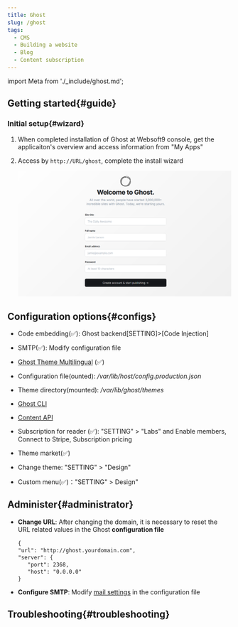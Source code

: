 ```yaml
---
title: Ghost
slug: /ghost
tags:
  - CMS
  - Building a website
  - Blog
  - Content subscription
---
```


import Meta from './_include/ghost.md';

<Meta name="meta" />

## Getting started{#guide}

### Initial setup{#wizard}

1. When completed installation of Ghost at Websoft9 console, get the applicaiton's overview and access information from "My Apps"  

2. Access by `http://URL/ghost`, complete the install wizard  

   ![](./assets/ghost-register001-websoft9.png)

## Configuration options{#configs}

- Code embedding(✅): Ghost backend[SETTING]>[Code Injection]  

- SMTP(✅): Modify configuration file  

- [Ghost Theme Multilingual](https://ghost.org/docs/faq/translation/) (✅)

- Configuration file(ounted): */var/lib/host/config.production.json*  

- Theme directory(mounted): */var/lib/ghost/themes*  

- [Ghost CLI](https://ghost.org/docs/ghost-cli/)  

- [Content API](https://ghost.org/docs/content-api/)
  
- Subscription for reader (✅): "SETTING" > "Labs" and Enable members, Connect to Stripe, Subscription pricing

- Theme market(✅)  

- Change theme: "SETTING" > "Design" 

- Custom menu(✅)："SETTING" > Design"

## Administer{#administrator}

- **Change URL**: After changing the domain, it is necessary to reset the URL related values in the Ghost **configuration file** 
   ```
   {
   "url": "http://ghost.yourdomain.com",
   "server": {
      "port": 2368,
      "host": "0.0.0.0"
   }
   ```

- **Configure SMTP**: Modify [mail settings](https://forum.ghost.org/t/how-to-setup-basic-smtp-for-ghost/29166/4) in the configuration file

## Troubleshooting{#troubleshooting}
